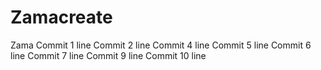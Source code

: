 # Zamacreate
Zama
Commit 1 line
Commit 2 line
Commit 4 line
Commit 5 line
Commit 6 line
Commit 7 line
Commit 9 line
Commit 10 line
